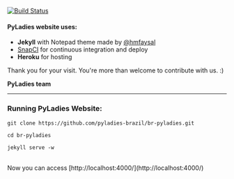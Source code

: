 [![Build Status](https://snap-ci.com/pyladies-brazil/br-pyladies/branch/master/build_image)](https://snap-ci.com/pyladies-brazil/br-pyladies/branch/master)


#### PyLadies website uses:

- **Jekyll** with Notepad theme made by [@hmfaysal](https://twitter.com/hmfaysal)
- [SnapCI](snap-ci.com) for continuous integration and deploy
- **Heroku** for hosting

   
Thank you for your visit. You're more than welcome to contribute with us.  :)

**PyLadies team**

______________


### Running PyLadies Website:

``git clone https://github.com/pyladies-brazil/br-pyladies.git``  

``cd br-pyladies``   

``jekyll serve -w``

<br>  
Now you can access [http://localhost:4000/](http://localhost:4000/)
